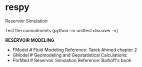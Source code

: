 # respy

Reservoir Simulation

Test the commitments (python -m unittest discover -v)

**RESERVOIR MODELING**

- FModel \# Fluid Modeling Reference: Tarek Ahmed chapter 2
- GModel \# Geomodeling and Geostatistical Calculations:
- PorMed \# Reservoir Simulation Reference: Balhoff's book